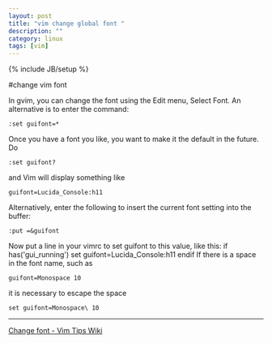 ```yaml
---
layout: post
title: "vim change global font "
description: ""
category: linux
tags: [vim]
---
```

{% include JB/setup %}

#change vim font 

In gvim, you can change the font using the Edit menu, Select Font. An alternative is to enter the command:

	:set guifont=*

Once you have a font you like, you want to make it the default in the future. Do

	:set guifont?

and Vim will display something like

	guifont=Lucida_Console:h11

Alternatively, enter the following to insert the current font setting into the buffer:

	:put =&guifont

Now put a line in your vimrc to set guifont to this value, like this:
	if has('gui_running')
	  set guifont=Lucida_Console:h11
	endif
If there is a space in the font name, such as

	guifont=Monospace 10

it is necessary to escape the space

	set guifont=Monospace\ 10

---

[Change font - Vim Tips Wiki](http://vim.wikia.com/wiki/Change_font)
